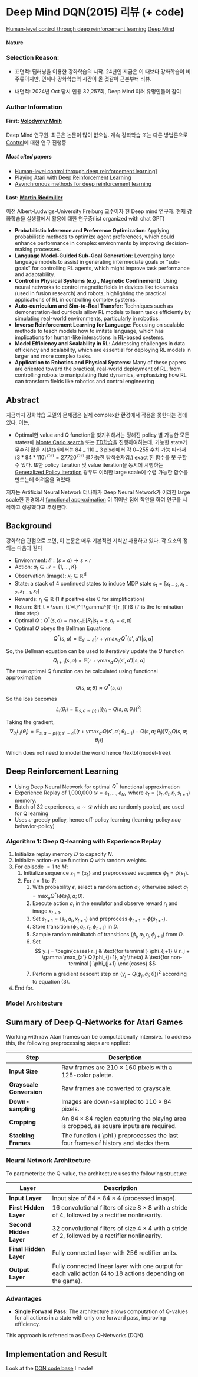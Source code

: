 # Deep Mind DQN(2015) 리뷰 (+ code)

[Human-level control through deep reinforcement learning](https://www.nature.com/articles/nature14236)
[Deep Mind](https://deepmind.google/discover/blog/deep-reinforcement-learning/)

#### Nature

### Selection Reason:

- 표면적: 딥러닝을 이용한 강화학습의 시작. 24년인 지금은 이 때보다 강화학습이 비주류이지만, 언제나 강화학습의 시간이 올 것같아 근본부터 리뷰.

- 내면적: 2024년 Oct 당시 인용 32,257회, Deep Mind 여러 유명인들이 참여

### Author Information

#### First: [Volodymyr Mnih](https://scholar.google.com/citations?user=rLdfJ1gAAAAJ&hl=en)

Deep Mind 연구원. 최근은 논문이 많이 없으심. 계속 강화학습 또는 다른 방법론으로 [Control](https://en.wikipedia.org/wiki/Control_theory)에 대한 연구 진행중

##### Most cited papers

- [Human-level control through deep reinforcement learning](https://www.nature.com/articles/nature14236)]
- [Playing Atari with Deep Reinforcement Learning](https://scholar.google.com/citations?view_op=view_citation&hl=en&user=rLdfJ1gAAAAJ&citation_for_view=rLdfJ1gAAAAJ:WF5omc3nYNoC)
- [Asynchronous methods for deep reinforcement learning](https://scholar.google.com/scholar?cluster=14460380466928185185&hl=en&oi=scholarr)

#### Last: [Martin Riedmiller](https://sites.google.com/view/riedmiller/home)

이전 Albert-Ludwigs-University Freiburg 교수이자 현 Deep mind 연구자.
현재 강화학습을 실생활에서 활용에 대한 연구중(list organized with chat GPT)

- **Probabilistic Inference and Preference Optimization**: Applying probabilistic methods to optimize agent preferences, which could enhance performance in complex environments by improving decision-making processes.
- **Language Model-Guided Sub-Goal Generation**: Leveraging large language models to assist in generating intermediate goals or "sub-goals" for controlling RL agents, which might improve task performance and adaptability.
- **Control in Physical Systems (e.g., Magnetic Confinement)**: Using neural networks to control magnetic fields in devices like tokamaks (used in fusion research) and robots, highlighting the practical applications of RL in controlling complex systems.
- **Auto-curriculum and Sim-to-Real Transfer**: Techniques such as demonstration-led curricula allow RL models to learn tasks efficiently by simulating real-world environments, particularly in robotics.
- **Inverse Reinforcement Learning for Language**: Focusing on scalable methods to teach models how to imitate language, which has implications for human-like interactions in RL-based systems.
- **Model Efficiency and Scalability in RL**: Addressing challenges in data efficiency and scalability, which are essential for deploying RL models in larger and more complex tasks.
- **Application to Robotics and Physical Systems**: Many of these papers are oriented toward the practical, real-world deployment of RL, from controlling robots to manipulating fluid dynamics, emphasizing how RL can transform fields like robotics and control engineering

## Abstract

지금까지 강화학습 모델의 문제점은 실제 complex한 환경에서 작용을 못한다는 점에 있다. 이는,

- Optimal한 value and Q function을 찾기위해서는 정해진 policy 별 가능한 모든 states에 [Monte Carlo search](https://en.wikipedia.org/wiki/Monte_Carlo_tree_search) 또는 [TD학습](https://en.wikipedia.org/wiki/Temporal_difference_learning)을 진행하여하는데, 가능한 state가 무수히 많을 시(Atari에서는 84 _ 110 _ 3 pixel에서 각 0~255 수치 가능 따라서 $(3*84*110)^{256} = 27720^{256}$ 불가능한 탐색숫자임.) exact 한 함수를 못 구할 수 있다. 또한 policy iteration 및 value iteration을 동시에 시행하는 [Generalized Policy Iteration](http://incompleteideas.net/book/ebook/node46.html) 경우도 이러한 large scale에 수렴 가능한 함수를 만드는데 어려움을 겪었다.

저자는 Artificial Neural Network 더나아가 Deep Neural Network가 이러한 large scale한 환경에서 [functional approximation](https://arxiv.org/pdf/1610.04161) 이 뛰어난 점에 착안을 하여 연구를 시작하고 성공했다고 추정한다.

## Background

강화학습 관점으로 보면, 이 논문은 매우 기본적인 지식만 사용하고 있다. 각 요소의 정의는 다음과 같다

- Environment: $\mathcal{E} : (s \times a) \rightarrow s \times r$
- Action: $a_t \in \mathcal{A} = \{1, \dots, K\}$
- Observation (image): $x_t \in \mathbb{R^d}$
- State: a stack of 4 continued states to induce MDP state $s_t = [x_{t-3}, x_{t-2}, x_{t-1}, x_{t}]$
- Rewards: $r_t \in \mathbb{R}$ (1 if positive else 0 for simplification)
- Return: $R_t = \sum_{t'=t}^T\gamma^{t'-t}r_{t'}$ ($T$ is the termination time step)
- Optimal $Q: Q^*(s,a) = \max_{\pi}\mathbb{E}[R_t|s_t = s, a_t = a, \pi]$
- Optimal $Q$ obeys the Bellman Equations
  $$Q^*(s,a) = \mathbb{E}_{s' \sim \mathcal{E}}\bigl[ r + \gamma \max_{a'} Q^*(s', a')| s, a\bigr]$$

So, the Bellman equation can be used to iteratively update the $Q$ function
$$Q_{i+1}(s,a) = \mathbb{E} \bigl[ r + \gamma \max_{a'}Q_i(s', a')|s,a\bigr]$$
The true optimal $Q$ function can be calculated using functional approximation
$$Q(s,a;\theta) \approx Q^*(s,a)$$

So the loss becomes
$$L_i(\theta_i) = \mathbb{E}_{s, a \sim p(\cdot)}\bigl[ (y_i - Q(s,a;\theta_i))^2\bigr]$$

Taking the gradient,
$$\nabla_{\theta_i}L_i(\theta_i) = \mathbb{E}_{s, a \sim p(\cdot); s' \sim \mathcal{E}} \bigl[ (r + \gamma\max_{a'}Q(s',a';\theta_{i-1}) - Q(s, a;\theta_i))\nabla_{\theta_i}Q(s,a;\theta_i)\bigr]$$

Which does not need to model the world hence \textbf{model-free}.

## Deep Reinforcement Learning

- Using Deep Neural Network for optimal $Q^*$ functional approximation
- Experience Replay of 1,000,000 $\mathcal{D} = e_1, \dots, e_N, \text{ where }e_t = (s_{t},a_t,r_t,s_{t+1})$ memory.
- Batch of 32 experiences, $e \sim \mathcal{D}$ which are randomly pooled, are used for Q learning
- Uses $\epsilon$-greedy policy, hence off-policy learning (learning-policy $neq$ behavior-policy)

### Algorithm 1: Deep Q-learning with Experience Replay

1. Initialize replay memory $D$ to capacity $N$.
2. Initialize action-value function $Q$ with random weights.
3. For episode $= 1$ to $M$:
   1. Initialize sequence $s_1 = \{x_1\}$ and preprocessed sequence $\phi_1 = \phi(s_1)$.
   2. For $t = 1$ to $T$:
      1. With probability $\epsilon$, select a random action $a_t$; otherwise select $a_t = \max_a Q^*(\phi(s_t), a; \theta)$.
      2. Execute action $a_t$ in the emulator and observe reward $r_t$ and image $x_{t+1}$.
      3. Set $s_{t+1} = (s_t, a_t, x_{t+1})$ and preprocess $\phi_{t+1} = \phi(s_{t+1})$.
      4. Store transition $(\phi_t, a_t, r_t, \phi_{t+1})$ in $D$.
      5. Sample random minibatch of transitions $(\phi_j, a_j, r_j, \phi_{j+1})$ from $D$.
      6. Set
         $$
         y_j =
         \begin{cases}
         r_j & \text{for terminal } \phi_{j+1} \\
         r_j + \gamma \max_{a'} Q(\phi_{j+1}, a'; \theta) & \text{for non-terminal } \phi_{j+1}
         \end{cases}
         $$
      7. Perform a gradient descent step on $(y_j - Q(\phi_j, a_j; \theta))^2$ according to equation (3).
4. End for.

### Model Architecture

## Summary of Deep Q-Networks for Atari Games

Working with raw Atari frames can be computationally intensive. To address this, the following preprocessing steps are applied:

| Step                     | Description                                                                             |
| ------------------------ | --------------------------------------------------------------------------------------- |
| **Input Size**           | Raw frames are 210 × 160 pixels with a 128-color palette.                               |
| **Grayscale Conversion** | Raw frames are converted to grayscale.                                                  |
| **Down-sampling**        | Images are down-sampled to 110 × 84 pixels.                                             |
| **Cropping**             | An 84 × 84 region capturing the playing area is cropped, as square inputs are required. |
| **Stacking Frames**      | The function \( \phi \) preprocesses the last four frames of history and stacks them.   |

### Neural Network Architecture

To parameterize the Q-value, the architecture uses the following structure:

| Layer                   | Description                                                                                                 |
| ----------------------- | ----------------------------------------------------------------------------------------------------------- |
| **Input Layer**         | Input size of 84 × 84 × 4 (processed image).                                                                |
| **First Hidden Layer**  | 16 convolutional filters of size 8 × 8 with a stride of 4, followed by a rectifier nonlinearity.            |
| **Second Hidden Layer** | 32 convolutional filters of size 4 × 4 with a stride of 2, followed by a rectifier nonlinearity.            |
| **Final Hidden Layer**  | Fully connected layer with 256 rectifier units.                                                             |
| **Output Layer**        | Fully connected linear layer with one output for each valid action (4 to 18 actions depending on the game). |

### Advantages

- **Single Forward Pass:** The architecture allows computation of Q-values for all actions in a state with only one forward pass, improving efficiency.

This approach is referred to as Deep Q-Networks (DQN).

## Implementation and Result

Look at the [DQN code base](https://github.com/k1seul/Deepmind_RL/tree/main/DQN) I made!
